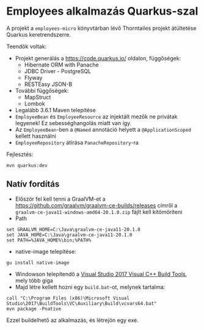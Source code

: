 # Employees alkalmazás Quarkus-szal

A projekt a `employees-micro` könyvtárban lévő Thorntailes projekt átültetése
Quarkus keretrendszerre.

Teendők voltak:

* Projekt generálás a https://code.quarkus.io/ oldalon, függőségek:
    * Hibernate ORM with Panache
    * JDBC Driver - PostgreSQL
    * Flyway
    * RESTEasy JSON-B
* További függőségek:
    * MapStruct
    * Lombok 
* Legalább 3.6.1 Maven telepítése
* `EmployeeBean` és `EmployeeResource` az injektált mezők ne privátak legyenek!
Ez sebességhangolás miatt van így.
* Az `EmployeeBean`-ben a `@Named` annotáció helyett a `@ApplicationScoped` kellett használni
* `EmployeeRepository` átírása `PanacheRepository`-ra

Fejlesztés:

```
mvn quarkus:dev
```

## Natív fordítás

* Először fel kell tenni a GraalVM-et a https://github.com/graalvm/graalvm-ce-builds/releases címről
 a `graalvm-ce-java11-windows-amd64-20.1.0.zip` fájlt kell kitömöríteni
* Path

```
set GRAALVM_HOME=C:\Java\graalvm-ce-java11-20.1.0
set JAVA_HOME=C:\Java\graalvm-ce-java11-20.1.0
set PATH=%JAVA_HOME%\bin;%PATH%
```

* native-image telepítése:

```
gu install native-image
``` 

* Windowson telepítendő a [Visual Studio 2017 Visual C++ Build Tools](https://aka.ms/vs/15/release/vs_buildtools.exe), mely
több giga
* Majd létre kellett hozni egy `build.bat`-ot, melynek tartalma:

```
call "C:\Program Files (x86)\Microsoft Visual Studio\2017\BuildTools\VC\Auxiliary\Build\vcvars64.bat"
mvn package -Pnative
```

Ezzel buildelhető az alkalmazás, és létrejön egy exe.